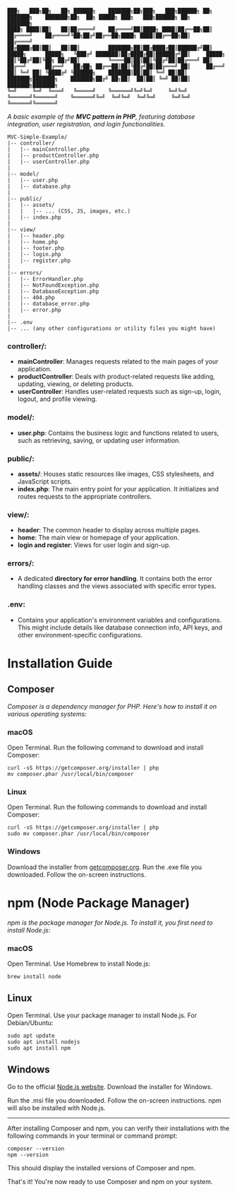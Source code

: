 ```
███╗   ███╗██╗   ██╗ ██████╗    ███████╗██╗███╗   ███╗██████╗ ██╗     ███████╗    ███████╗██╗  ██╗ █████╗ ███╗   ███╗██████╗ ██╗     ███████╗
████╗ ████║██║   ██║██╔════╝    ██╔════╝██║████╗ ████║██╔══██╗██║     ██╔════╝    ██╔════╝╚██╗██╔╝██╔══██╗████╗ ████║██╔══██╗██║     ██╔════╝
██╔████╔██║██║   ██║██║         ███████╗██║██╔████╔██║██████╔╝██║     █████╗      █████╗   ╚███╔╝ ███████║██╔████╔██║██████╔╝██║     █████╗  
██║╚██╔╝██║╚██╗ ██╔╝██║         ╚════██║██║██║╚██╔╝██║██╔═══╝ ██║     ██╔══╝      ██╔══╝   ██╔██╗ ██╔══██║██║╚██╔╝██║██╔═══╝ ██║     ██╔══╝  
██║ ╚═╝ ██║ ╚████╔╝ ╚██████╗    ███████║██║██║ ╚═╝ ██║██║     ███████╗███████╗    ███████╗██╔╝ ██╗██║  ██║██║ ╚═╝ ██║██║     ███████╗███████╗
╚═╝     ╚═╝  ╚═══╝   ╚═════╝    ╚══════╝╚═╝╚═╝     ╚═╝╚═╝     ╚══════╝╚══════╝    ╚══════╝╚═╝  ╚═╝╚═╝  ╚═╝╚═╝     ╚═╝╚═╝     ╚══════╝╚══════╝
```
_A basic example of the **MVC pattern in PHP**, featuring database integration, user registration, and login functionalities._

```
MVC-Simple-Example/
|-- controller/
|   |-- mainController.php
|   |-- productController.php
|   |-- userController.php
|
|-- model/
|   |-- user.php
|   |-- database.php
|
|-- public/
|   |-- assets/
|   |   |-- ... (CSS, JS, images, etc.)
|   |-- index.php
|
|-- view/
|   |-- header.php
|   |-- home.php
|   |-- footer.php
|   |-- login.php
|   |-- register.php
|
|-- errors/
|   |-- ErrorHandler.php
|   |-- NotFoundException.php
|   |-- DatabaseException.php
|   |-- 404.php
|   |-- database_error.php
|   |-- error.php
|
|-- .env
|-- ... (any other configurations or utility files you might have)

```
### **controller/**:

- **mainController**: Manages requests related to the main pages of your application.
- **productController**: Deals with product-related requests like adding, updating, viewing, or deleting products.
- **userController**: Handles user-related requests such as sign-up, login, logout, and profile viewing.

### model/:
- **user.php**: Contains the business logic and functions related to users, such as retrieving, saving, or updating user information.

### public/:
- **assets/**: Houses static resources like images, CSS stylesheets, and JavaScript scripts.
- **index.php**: The main entry point for your application. It initializes and routes requests to the appropriate controllers.

### view/:
- **header**: The common header to display across multiple pages.
- **home**: The main view or homepage of your application.
- **login and register**: Views for user login and sign-up.

### errors/: 
- A dedicated **directory for error handling**. It contains both the error handling classes and the views associated with specific error types.

### .env:
- Contains your application's environment variables and configurations. This might include details like database connection info, API keys, and other environment-specific configurations.


# Installation Guide

## Composer

_Composer is a dependency manager for PHP. Here's how to install it on various operating systems:_
### macOS

Open Terminal.
Run the following command to download and install Composer:

```
curl -sS https://getcomposer.org/installer | php
mv composer.phar /usr/local/bin/composer
```

### Linux

Open Terminal.
Run the following commands to download and install Composer:

```
curl -sS https://getcomposer.org/installer | php
sudo mv composer.phar /usr/local/bin/composer
```

### Windows

Download the installer from [getcomposer.org](https://getcomposer.org/download/).
Run the .exe file you downloaded.
Follow the on-screen instructions.

# npm (Node Package Manager)

_npm is the package manager for Node.js. To install it, you first need to install Node.js:_

### macOS

Open Terminal.
Use Homebrew to install Node.js:

```
brew install node
```

## Linux

Open Terminal.
Use your package manager to install Node.js. For Debian/Ubuntu:

```
sudo apt update
sudo apt install nodejs
sudo apt install npm
```

## Windows

Go to the official [Node.js website](https://nodejs.org/).
Download the installer for Windows.

Run the .msi file you downloaded.
Follow the on-screen instructions. npm will also be installed with Node.js.

--- 
After installing Composer and npm, you can verify their installations with the following commands in your terminal or command prompt:

```
composer --version
npm --version
```
This should display the installed versions of Composer and npm.

That's it! You're now ready to use Composer and npm on your system.